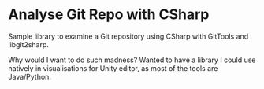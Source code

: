 # Analyse Git Repo with CSharp

Sample library to examine a Git repository using CSharp with GitTools and libgit2sharp.

Why would I want to do such madness? Wanted to have a library I could use natively in visualisations for Unity editor, as most of the tools are Java/Python.